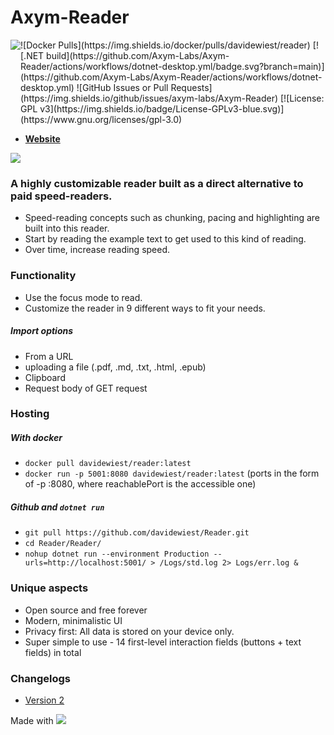 # Axym-Reader
<div style="display: flex;">
<a href="https://axym.davidewiest.com">
  <img style="display: inline-block;" src="https://img.shields.io/website?url=https%3A%2F%2Faxym.davidewiest.com" />
</a> 
![Docker Pulls](https://img.shields.io/docker/pulls/davidewiest/reader) [![.NET build](https://github.com/Axym-Labs/Axym-Reader/actions/workflows/dotnet-desktop.yml/badge.svg?branch=main)](https://github.com/Axym-Labs/Axym-Reader/actions/workflows/dotnet-desktop.yml) ![GitHub Issues or Pull Requests](https://img.shields.io/github/issues/axym-labs/Axym-Reader) [![License: GPL v3](https://img.shields.io/badge/License-GPLv3-blue.svg)](https://www.gnu.org/licenses/gpl-3.0)

</div>

- **[Website](https://axym.davidewiest.com/)**

<a href="https://hub.docker.com/r/davidewiest/reader">
  <img src="https://img.shields.io/badge/Docker-2CA5E0?style=for-the-badge&logo=docker&logoColor=white" />
</a>


### A highly customizable reader built as a direct alternative to paid speed-readers.
- Speed-reading concepts such as chunking, pacing and highlighting are built into this reader.
- Start by reading the example text to get used to this kind of reading.
- Over time, increase reading speed.

### Functionality
- Use the focus mode to read.
- Customize the reader in 9 different ways to fit your needs.

##### Import options
- From a URL
- uploading a file (.pdf, .md, .txt, .html, .epub)
- Clipboard
- Request body of GET request

### Hosting
##### With docker
- `docker pull davidewiest/reader:latest`
- `docker run -p 5001:8080 davidewiest/reader:latest` (ports in the form of -p <reachablePort>:8080, where reachablePort is the accessible one)

##### Github and `dotnet run`
- `git pull https://github.com/davidewiest/Reader.git`
- `cd Reader/Reader/`
- `nohup dotnet run --environment Production --urls=http://localhost:5001/ > /Logs/std.log 2> Logs/err.log &`

### Unique aspects
- Open source and free forever
- Modern, minimalistic UI
- Privacy first: All data is stored on your device only.
- Super simple to use - 14 first-level interaction fields (buttons + text fields) in total


### Changelogs
- [Version 2](https://github.com/Axym-Labs/Axym-Reader/wiki/Changelog-Version-2)


Made with <img src="https://img.shields.io/badge/.NET-512BD4?style=for-the-badge&logo=dotnet&logoColor=white" />
